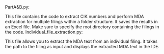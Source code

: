PartA&B.py:

This file contains the code to extract CIK numbers and perform MDA extraction for multiple filings within a folder structure. It saves the results in an Excel file. Make sure to specify the root directory containing the filings in the code.
Individual_file_extraction.py:

This file allows you to extract the MDA text from an individual filing. It takes the path to the filing as input and displays the extracted MDA text in the IDE.
